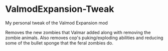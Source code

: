 # ValmodExpansion-Tweak
My personal tweak of the Valmod Expansion mod

Removes the new zombies that Valmar added along with removing the zombie animals.  Also removes cop's puking/exploding abilities and reducing some of the bullet sponge that the feral zombies do.
